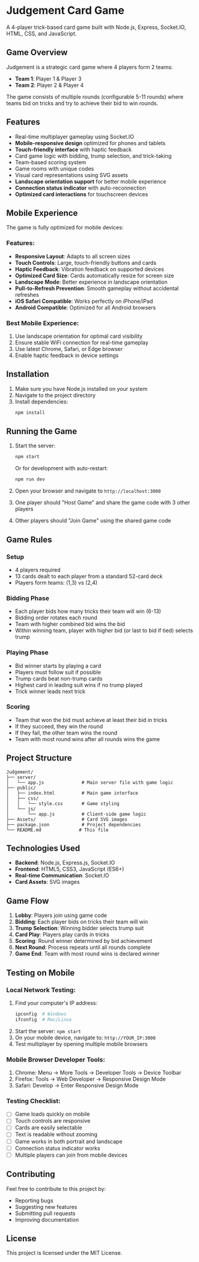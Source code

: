 # Judgement Card Game

A 4-player trick-based card game built with Node.js, Express, Socket.IO, HTML, CSS, and JavaScript.

## Game Overview

Judgement is a strategic card game where 4 players form 2 teams:
- **Team 1**: Player 1 & Player 3
- **Team 2**: Player 2 & Player 4

The game consists of multiple rounds (configurable 5-11 rounds) where teams bid on tricks and try to achieve their bid to win rounds.

## Features

- Real-time multiplayer gameplay using Socket.IO
- **Mobile-responsive design** optimized for phones and tablets
- **Touch-friendly interface** with haptic feedback
- Card game logic with bidding, trump selection, and trick-taking
- Team-based scoring system
- Game rooms with unique codes
- Visual card representations using SVG assets
- **Landscape orientation support** for better mobile experience
- **Connection status indicator** with auto-reconnection
- **Optimized card interactions** for touchscreen devices

## Mobile Experience

The game is fully optimized for mobile devices:

### Features:
- **Responsive Layout**: Adapts to all screen sizes
- **Touch Controls**: Large, touch-friendly buttons and cards
- **Haptic Feedback**: Vibration feedback on supported devices
- **Optimized Card Size**: Cards automatically resize for screen size
- **Landscape Mode**: Better experience in landscape orientation
- **Pull-to-Refresh Prevention**: Smooth gameplay without accidental refreshes
- **iOS Safari Compatible**: Works perfectly on iPhone/iPad
- **Android Compatible**: Optimized for all Android browsers

### Best Mobile Experience:
1. Use landscape orientation for optimal card visibility
2. Ensure stable WiFi connection for real-time gameplay
3. Use latest Chrome, Safari, or Edge browser
4. Enable haptic feedback in device settings

## Installation

1. Make sure you have Node.js installed on your system
2. Navigate to the project directory
3. Install dependencies:
   ```bash
   npm install
   ```

## Running the Game

1. Start the server:
   ```bash
   npm start
   ```
   Or for development with auto-restart:
   ```bash
   npm run dev
   ```

2. Open your browser and navigate to `http://localhost:3000`

3. One player should "Host Game" and share the game code with 3 other players

4. Other players should "Join Game" using the shared game code

## Game Rules

### Setup
- 4 players required
- 13 cards dealt to each player from a standard 52-card deck
- Players form teams: (1,3) vs (2,4)

### Bidding Phase
- Each player bids how many tricks their team will win (6-13)
- Bidding order rotates each round
- Team with higher combined bid wins the bid
- Within winning team, player with higher bid (or last to bid if tied) selects trump

### Playing Phase
- Bid winner starts by playing a card
- Players must follow suit if possible
- Trump cards beat non-trump cards
- Highest card in leading suit wins if no trump played
- Trick winner leads next trick

### Scoring
- Team that won the bid must achieve at least their bid in tricks
- If they succeed, they win the round
- If they fail, the other team wins the round
- Team with most round wins after all rounds wins the game

## Project Structure

```
Judgement/
├── server/
│   └── app.js              # Main server file with game logic
├── public/
│   ├── index.html          # Main game interface
│   ├── css/
│   │   └── style.css       # Game styling
│   └── js/
│       └── app.js          # Client-side game logic
├── Assets/                 # Card SVG images
├── package.json            # Project dependencies
└── README.md              # This file
```

## Technologies Used

- **Backend**: Node.js, Express.js, Socket.IO
- **Frontend**: HTML5, CSS3, JavaScript (ES6+)
- **Real-time Communication**: Socket.IO
- **Card Assets**: SVG images

## Game Flow

1. **Lobby**: Players join using game code
2. **Bidding**: Each player bids on tricks their team will win
3. **Trump Selection**: Winning bidder selects trump suit
4. **Card Play**: Players play cards in tricks
5. **Scoring**: Round winner determined by bid achievement
6. **Next Round**: Process repeats until all rounds complete
7. **Game End**: Team with most round wins is declared winner

## Testing on Mobile

### Local Network Testing:
1. Find your computer's IP address:
   ```bash
   ipconfig  # Windows
   ifconfig  # Mac/Linux
   ```
2. Start the server: `npm start`
3. On your mobile device, navigate to: `http://YOUR_IP:3000`
4. Test multiplayer by opening multiple mobile browsers

### Mobile Browser Developer Tools:
1. Chrome: Menu → More Tools → Developer Tools → Device Toolbar
2. Firefox: Tools → Web Developer → Responsive Design Mode
3. Safari: Develop → Enter Responsive Design Mode

### Testing Checklist:
- [ ] Game loads quickly on mobile
- [ ] Touch controls are responsive
- [ ] Cards are easily selectable
- [ ] Text is readable without zooming
- [ ] Game works in both portrait and landscape
- [ ] Connection status indicator works
- [ ] Multiple players can join from mobile devices

## Contributing

Feel free to contribute to this project by:
- Reporting bugs
- Suggesting new features
- Submitting pull requests
- Improving documentation

## License

This project is licensed under the MIT License.
